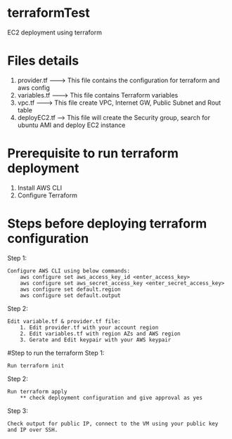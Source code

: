 # terraformTest
EC2 deployment using terraform

# Files details
1. provider.tf ---> This file contains the configuration for terraform and aws config
2. variables.tf ---> This file contains Terraform variables
3. vpc.tf ---> This file create VPC, Internet GW, Public Subnet and Rout table
4. deployEC2.tf --> This file will create the Security group, search for ubuntu AMI and deploy EC2 instance

# Prerequisite to run terraform deployment
1. Install AWS CLI
2. Configure Terraform

# Steps before deploying terraform configuration
Step 1:

	Configure AWS CLI using below commands:
		aws configure set aws_access_key_id <enter_access_key>
		aws configure set aws_secret_access_key <enter_secret_access_key>
		aws configure set default.region
		aws configure set default.output

Step 2:

	Edit variable.tf & provider.tf file:
		1. Edit provider.tf with your account region
		2. Edit variables.tf with region AZs and AWS region
		3. Gerate and Edit keypair with your AWS keypair

#Step to run the terraform
Step 1:

	Run terraform init

Step 2:

	Run terraform apply
		** check deployment configuration and give approval as yes

Step 3:
	
	Check output for public IP, connect to the VM using your public key and IP over SSH.